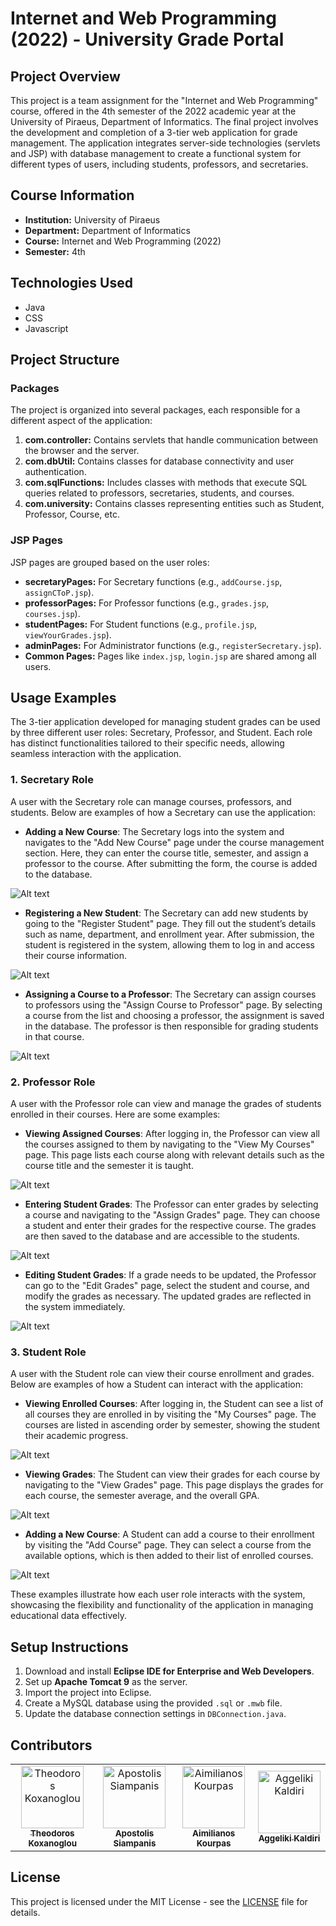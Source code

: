 # Internet and Web Programming (2022) - University Grade Portal

## Project Overview

This project is a team assignment for the "Internet and Web Programming" course, offered in the 4th semester of the 2022 academic year at the University of Piraeus, Department of Informatics. The final project involves the development and completion of a 3-tier web application for grade management. The application integrates server-side technologies (servlets and JSP) with database management to create a functional system for different types of users, including students, professors, and secretaries.

## Course Information

- **Institution:** University of Piraeus
- **Department:** Department of Informatics
- **Course:** Internet and Web Programming (2022)
- **Semester:** 4th

## Technologies Used

- Java
- CSS
- Javascript

## Project Structure

### Packages

The project is organized into several packages, each responsible for a different aspect of the application:

1. **com.controller:** Contains servlets that handle communication between the browser and the server.
2. **com.dbUtil:** Contains classes for database connectivity and user authentication.
3. **com.sqlFunctions:** Includes classes with methods that execute SQL queries related to professors, secretaries, students, and courses.
4. **com.university:** Contains classes representing entities such as Student, Professor, Course, etc.
 
### JSP Pages

JSP pages are grouped based on the user roles:

- **secretaryPages:** For Secretary functions (e.g., `addCourse.jsp`, `assignCToP.jsp`).
- **professorPages:** For Professor functions (e.g., `grades.jsp`, `courses.jsp`).
- **studentPages:** For Student functions (e.g., `profile.jsp`, `viewYourGrades.jsp`).
- **adminPages:** For Administrator functions (e.g., `registerSecretary.jsp`).
- **Common Pages:** Pages like `index.jsp`, `login.jsp` are shared among all users.

## Usage Examples

The 3-tier application developed for managing student grades can be used by three different user roles: Secretary, Professor, and Student. Each role has distinct functionalities tailored to their specific needs, allowing seamless interaction with the application.

### 1. Secretary Role
A user with the Secretary role can manage courses, professors, and students. Below are examples of how a Secretary can use the application:

- **Adding a New Course**: The Secretary logs into the system and navigates to the "Add New Course" page under the course management section. Here, they can enter the course title, semester, and assign a professor to the course. After submitting the form, the course is added to the database.

![Alt text](./images/secretary_add_course.png)

- **Registering a New Student**: The Secretary can add new students by going to the "Register Student" page. They fill out the student’s details such as name, department, and enrollment year. After submission, the student is registered in the system, allowing them to log in and access their course information.

![Alt text](./images/secretary_register_student.png)

- **Assigning a Course to a Professor**: The Secretary can assign courses to professors using the "Assign Course to Professor" page. By selecting a course from the list and choosing a professor, the assignment is saved in the database. The professor is then responsible for grading students in that course.

![Alt text](./images/secretary_assign_course.png)

### 2. Professor Role
A user with the Professor role can view and manage the grades of students enrolled in their courses. Here are some examples:

- **Viewing Assigned Courses**: After logging in, the Professor can view all the courses assigned to them by navigating to the "View My Courses" page. This page lists each course along with relevant details such as the course title and the semester it is taught.

![Alt text](./images/professor_view_assigned_courses.png)

- **Entering Student Grades**: The Professor can enter grades by selecting a course and navigating to the "Assign Grades" page. They can choose a student and enter their grades for the respective course. The grades are then saved to the database and are accessible to the students.

![Alt text](./images/professor_enter_student_grades.png)

- **Editing Student Grades**: If a grade needs to be updated, the Professor can go to the "Edit Grades" page, select the student and course, and modify the grades as necessary. The updated grades are reflected in the system immediately.

![Alt text](./images/professor_edit_student_grades.png)

### 3. Student Role
A user with the Student role can view their course enrollment and grades. Below are examples of how a Student can interact with the application:

- **Viewing Enrolled Courses**: After logging in, the Student can see a list of all courses they are enrolled in by visiting the "My Courses" page. The courses are listed in ascending order by semester, showing the student their academic progress.

![Alt text](./images/student_view_enrolled_courses.png)

- **Viewing Grades**: The Student can view their grades for each course by navigating to the "View Grades" page. This page displays the grades for each course, the semester average, and the overall GPA.

![Alt text](./images/student_view_grades.png)

- **Adding a New Course**: A Student can add a course to their enrollment by visiting the "Add Course" page. They can select a course from the available options, which is then added to their list of enrolled courses.

![Alt text](./images/student_add_course.png)

These examples illustrate how each user role interacts with the system, showcasing the flexibility and functionality of the application in managing educational data effectively.

## Setup Instructions

1. Download and install **Eclipse IDE for Enterprise and Web Developers**.
2. Set up **Apache Tomcat 9** as the server.
3. Import the project into Eclipse.
4. Create a MySQL database using the provided `.sql` or `.mwb` file.
5. Update the database connection settings in `DBConnection.java`.

## Contributors

<table>
  <tr>
    <td align="center"><a href="https://github.com/thkox"><img src="https://avatars.githubusercontent.com/u/79880468?v=4" width="100px;" alt="Theodoros Koxanoglou"/><br /><sub><b>Theodoros Koxanoglou</b></sub></a><br /></td>
    <td align="center"><a href="https://github.com/ApostolisSiampanis"><img src="https://avatars.githubusercontent.com/u/75365398?v=4" width="100px;" alt="Apostolis Siampanis"/><br /><sub><b>Apostolis Siampanis</b></sub></a><br /></td>
    <td align="center"><a href="https://github.com/AimiliosKourpas"><img src="https://avatars.githubusercontent.com/u/118211341?v=4" width="100px;" alt="Aimilianos Kourpas"/><br /><sub><b>Aimilianos Kourpas</b></sub></a><br /></td>
   <td align="center"><a href="https://www.linkedin.com/in/aggeliki-kaldiri-a5679828b/"><img src="https://media.licdn.com/dms/image/v2/D4E03AQFQCDbRH1jDkQ/profile-displayphoto-shrink_800_800/profile-displayphoto-shrink_800_800/0/1694937683354?e=1729123200&v=beta&t=sF5netTrkWAR0SREFoyJKCHzKr2wQl-FIu7TKjxllog" width="100px;" alt="Aggeliki Kaldiri"/><br /><sub><b>Aggeliki Kaldiri</b></sub></a><br /></td>
  </tr>
</table>

## License

This project is licensed under the MIT License - see the [LICENSE](./LICENSE) file for details.
